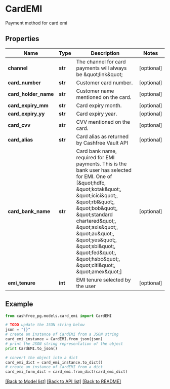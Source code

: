 # CardEMI

Payment method for card emi

## Properties
Name | Type | Description | Notes
------------ | ------------- | ------------- | -------------
**channel** | **str** | The channel for card payments will always be \&quot;link\&quot; | [optional] 
**card_number** | **str** | Customer card number. | [optional] 
**card_holder_name** | **str** | Customer name mentioned on the card. | [optional] 
**card_expiry_mm** | **str** | Card expiry month. | [optional] 
**card_expiry_yy** | **str** | Card expiry year. | [optional] 
**card_cvv** | **str** | CVV mentioned on the card. | [optional] 
**card_alias** | **str** | Card alias as returned by Cashfree Vault API | [optional] 
**card_bank_name** | **str** | Card bank name, required for EMI payments. This is the bank user has selected for EMI. One of [\&quot;hdfc, \&quot;kotak\&quot;, \&quot;icici\&quot;, \&quot;rbl\&quot;, \&quot;bob\&quot;, \&quot;standard chartered\&quot;, \&quot;axis\&quot;, \&quot;au\&quot;, \&quot;yes\&quot;, \&quot;sbi\&quot;, \&quot;fed\&quot;, \&quot;hsbc\&quot;, \&quot;citi\&quot;, \&quot;amex\&quot;] | [optional] 
**emi_tenure** | **int** | EMI tenure selected by the user | [optional] 

## Example

```python
from cashfree_pg.models.card_emi import CardEMI

# TODO update the JSON string below
json = "{}"
# create an instance of CardEMI from a JSON string
card_emi_instance = CardEMI.from_json(json)
# print the JSON string representation of the object
print CardEMI.to_json()

# convert the object into a dict
card_emi_dict = card_emi_instance.to_dict()
# create an instance of CardEMI from a dict
card_emi_form_dict = card_emi.from_dict(card_emi_dict)
```
[[Back to Model list]](../README.md#documentation-for-models) [[Back to API list]](../README.md#documentation-for-api-endpoints) [[Back to README]](../README.md)


